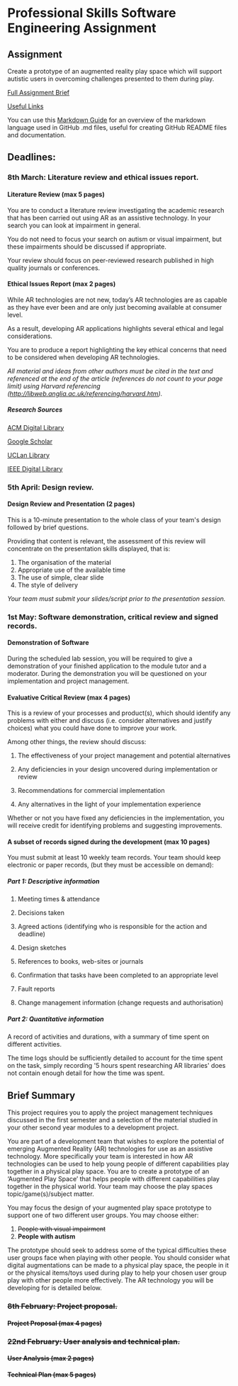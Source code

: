 # Professional Skills Software Engineering Assignment

## Assignment
Create a prototype of an augmented reality play space which will support autistic users in overcoming challenges presented to them during play.

[Full Assignment Brief](https://github.com/crouchbindset/professionalskills/blob/master/BRIEF.md)

[Useful Links](https://github.com/crouchbindset/professionalskills/blob/master/LINKS.md)

You can use this [Markdown Guide](https://guides.github.com/features/mastering-markdown/) for an overview of the markdown language used in GitHub .md files, useful for creating GitHub README files and documentation.

## Deadlines: 

### 8th March: Literature review and ethical issues report. 

#### Literature Review (max 5 pages)

You are to conduct a literature review investigating the academic research that has been carried out using AR as an assistive technology. In your search you can look at impairment in general.

You do not need to focus your search on autism or visual impairment, but these impairments should be discussed if appropriate.

Your review should focus on peer-reviewed research published in high quality journals or conferences.

#### Ethical Issues Report (max 2 pages)

While AR technologies are not new, today’s AR technologies are as capable as they have ever been and are only just becoming available at consumer level.

As a result, developing AR applications highlights several ethical and legal considerations.

You are to produce a report highlighting the key ethical concerns that need to be considered when developing AR technologies. 

*All material and ideas from other authors must be cited in the text and referenced at the end of the article (references do not count to your page limit) using Harvard referencing (http://libweb.anglia.ac.uk/referencing/harvard.htm).*

##### Research Sources

[ACM Digital Library](https://www.acm.org/publications/digital-library)

[Google Scholar](https://scholar.google.co.uk/)

[UCLan Library](https://librarysearch.uclan.ac.uk/)

[IEEE Digital Library](https://ieeexplore.ieee.org/Xplore/home.jsp)

### 5th April: Design review. 

#### Design Review and Presentation (2 pages)

This is a 10-minute presentation to the whole class of your team's design followed by brief questions.

Providing that content is relevant, the assessment of this review will concentrate on the presentation skills displayed, that is:

1. The organisation of the material
2. Appropriate use of the available time
3. The use of simple, clear slide
4. The style of delivery

*Your team must submit your slides/script prior to the presentation session.*

### 1st May: Software demonstration, critical review and signed records.

#### Demonstration of Software

During the scheduled lab session, you will be required to give a demonstration of your finished application to the module tutor and a moderator. During the demonstration you will be questioned on your implementation and project management.

#### Evaluative Critical Review (max 4 pages)

This is a review of your processes and product(s), which should identify any problems with either and discuss (i.e. consider alternatives and justify choices) what you could have done to improve your work.

Among other things, the review should discuss:

1. The effectiveness of your project management and potential alternatives

2. Any deficiencies in your design uncovered during implementation or review

3. Recommendations for commercial implementation

4. Any alternatives in the light of your implementation experience

Whether or not you have fixed any deficiencies in the implementation, you will receive credit for identifying problems and suggesting improvements.

#### A subset of records signed during the development (max 10 pages)

You must submit at least 10 weekly team records. Your team should keep electronic or paper records, (but they must be accessible on demand):

##### Part 1: Descriptive information

1. Meeting times & attendance

2. Decisions taken

3. Agreed actions (identifying who is responsible for the action and deadline)

4. Design sketches

5. References to books, web-sites or journals

6. Confirmation that tasks have been completed to an appropriate level

7. Fault reports

8. Change management information (change requests and authorisation)

##### Part 2: Quantitative information

A record of activities and durations, with a summary of time spent on different activities.

The time logs should be sufficiently detailed to account for the time spent on the task, simply recording '5 hours spent researching AR libraries' does not contain enough detail for how the time was spent.

## Brief Summary 

This project requires you to apply the project management techniques discussed in the first semester and a selection of the material studied in your other second year modules to a development project. 

You are part of a development team that wishes to explore the potential of emerging Augmented Reality (AR) technologies for use as an assistive technology. More specifically your team is interested in how AR technologies can be used to help young people of different capabilities play together in a physical play space. You are to create a prototype of an ‘Augmented Play Space’ that helps people with different capabilities play together in the physical world. Your team may choose the play spaces topic/game(s)/subject matter. 

You may focus the design of your augmented play space prototype to support one of two different user groups. You may choose either: 

1. ~~People with visual impairment~~
2. **People with autism**

The prototype should seek to address some of the typical difficulties these user groups face when playing with other people. You should consider what digital augmentations can be made to a physical play space, the people in it or the physical items/toys used during play to help your chosen user group play with other people more effectively. The AR technology you will be developing for is detailed below.

### ~~8th February: Project proposal.~~

#### ~~Project Proposal (max 4 pages)~~

### ~~22nd February: User analysis and technical plan.~~

#### ~~User Analysis (max 2 pages)~~

#### ~~Technical Plan (max 5 pages)~~
